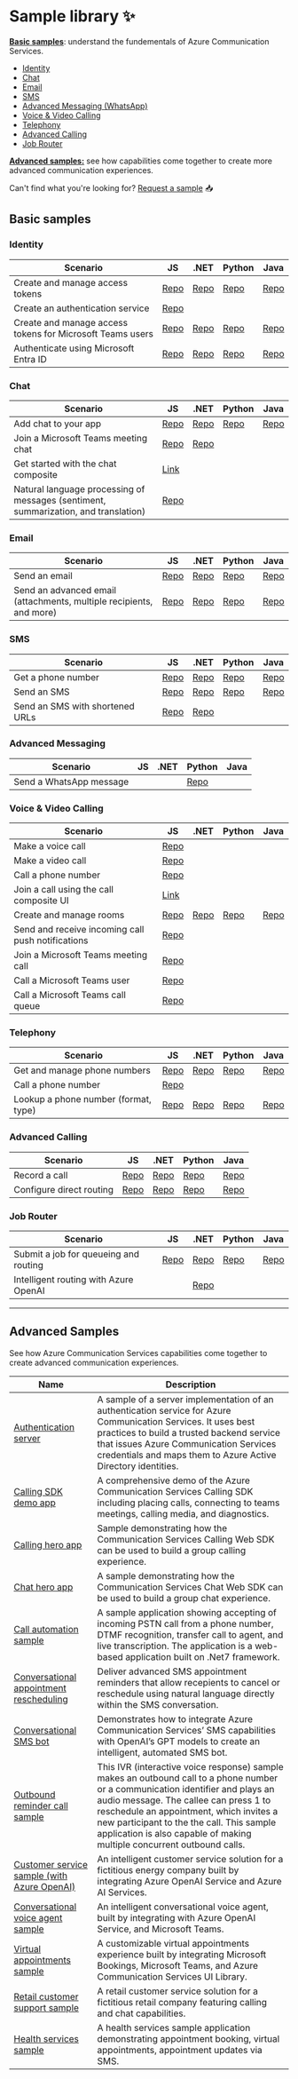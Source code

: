 # Sample library ✨

[**Basic samples**](#basic-samples): understand the fundementals of Azure Communication Services.
- [Identity](#identity) 
- [Chat](#chat)
- [Email](#email)
- [SMS](#sms)
- [Advanced Messaging (WhatsApp)](#advanced-messaging)
- [Voice & Video Calling](#voice--video-calling)
- [Telephony](#telephony)
- [Advanced Calling](#advanced-calling)
- [Job Router](#job-router)

[**Advanced samples:**](#advanced-samples) see how capabilities come together to create more advanced communication experiences.

Can't find what you're looking for? [Request a sample](https://feedback.azure.com/d365community/forum/81ff6d2b-0c25-ec11-b6e6-000d3a4f0858) 📥


## Basic samples

### Identity
| Scenario                                                        | JS                                                                                                      | .NET                                                                                                   | Python                                                                                                | Java                                                                                                              |
|-----------------------------------------------------------------|---------------------------------------------------------------------------------------------------------|-------------------------------------------------------------------------------------------------------|------------------------------------------------------------------------------------------------------|------------------------------------------------------------------------------------------------------------------|
| Create and manage access tokens                                | [Repo](https://github.com/Azure-Samples/communication-services-javascript-quickstarts/tree/main/access-tokens-quickstart) | [Repo](https://github.com/Azure-Samples/communication-services-dotnet-quickstarts/tree/main/AccessTokensQuickstart) | [Repo](https://github.com/Azure-Samples/communication-services-python-quickstarts/tree/main/access-tokens-quickstart) | [Repo](https://github.com/Azure-Samples/communication-services-java-quickstarts/tree/main/access-token-quickstart) |
| Create an authentication service                               | [Repo](https://github.com/Azure-Samples/communication-services-javascript-quickstarts/tree/main/trusted-authentication-service) |                                                                                                       |                                                                                                          |                                                                                                                  |
| Create and manage access tokens for Microsoft Teams users       | [Repo](https://github.com/Azure-Samples/communication-services-javascript-quickstarts/tree/main/manage-teams-identity-mobile-and-desktop) | [Repo](https://github.com/Azure-Samples/communication-services-dotnet-quickstarts/blob/main/ManageTeamsIdentityMobileAndDesktop/README.md) | [Repo](https://github.com/Azure-Samples/communication-services-python-quickstarts/blob/main/manage-teams-identity-mobile-and-desktop/README.md) | [Repo](https://github.com/Azure-Samples/communication-services-java-quickstarts/tree/main/ManageTeamsIdentityMobileAndDesktop) |
| Authenticate using Microsoft Entra ID                          | [Repo](https://github.com/Azure-Samples/communication-services-javascript-quickstarts/tree/main/use-managed-Identity) | [Repo](https://github.com/Azure-Samples/communication-services-dotnet-quickstarts/tree/main/use-managed-Identity) | [Repo](https://github.com/Azure-Samples/communication-services-python-quickstarts/blob/main/use-managed-Identity/README.md) | [Repo](https://github.com/Azure-Samples/communication-services-java-quickstarts/tree/main/use-managed-Identity) |

### Chat

| Scenario                                                                                | JS                                                                                                      | .NET                                                                                                   | Python                                                                                                | Java                                                                                                         |
|-----------------------------------------------------------------------------------------|---------------------------------------------------------------------------------------------------------|-------------------------------------------------------------------------------------------------------|------------------------------------------------------------------------------------------------------|-------------------------------------------------------------------------------------------------------------|
| Add chat to your app                                                                    | [Repo](https://github.com/Azure-Samples/communication-services-javascript-quickstarts/tree/main/add-chat) | [Repo](https://github.com/Azure-Samples/communication-services-dotnet-quickstarts/tree/main/add-chat) | [Repo](https://github.com/Azure-Samples/communication-services-python-quickstarts/blob/main/add-chat/README.md) | [Repo](https://github.com/Azure-Samples/communication-services-java-quickstarts/tree/main/chat-quickstart-java) |
| Join a Microsoft Teams meeting chat                                                     | [Repo](https://github.com/Azure-Samples/communication-services-javascript-quickstarts/tree/main/join-chat-to-teams-meeting) | [Repo](https://github.com/Azure-Samples/communication-services-dotnet-quickstarts/tree/main/ChatTeamsInteropQuickStart) |
| Get started with the chat composite                                                     | [Link](https://azure.github.io/communication-ui-library/?path=/docs/composites-get-started--docs)        |                                                                                                       |                                                                                                          |                                                                                                                  |
| Natural language processing of messages (sentiment, summarization, and translation)     | [Repo](https://github.com/Azure-Samples/communication-services-javascript-quickstarts/tree/main/chat-nlp-analysis) |                                                                                                       |                                                                                                          |                                                                                                                  |

### Email

| Scenario                                                                | JS                                                                                                      | .NET                                                                                                   | Python                                                                                              | Java                                                                                                     |
|------------------------------------------------------------------------|---------------------------------------------------------------------------------------------------------|-------------------------------------------------------------------------------------------------------|------------------------------------------------------------------------------------------------------|-----------------------------------------------------------------------------------------------------------|
| Send an email                                                          | [Repo](https://github.com/Azure-Samples/communication-services-javascript-quickstarts/tree/main/send-email) | [Repo](https://github.com/Azure-Samples/communication-services-dotnet-quickstarts/tree/main/SendEmail) | [Repo](https://github.com/Azure-Samples/communication-services-python-quickstarts/blob/main/send-email/README%20.md) | [Repo](https://github.com/Azure-Samples/communication-services-java-quickstarts/tree/main/send-email)      |
| Send an advanced email (attachments, multiple recipients, and more)    | [Repo](https://github.com/Azure-Samples/communication-services-javascript-quickstarts/blob/main/send-email-advanced/README%20.md) | [Repo](https://github.com/Azure-Samples/communication-services-dotnet-quickstarts/tree/main/SendEmailAdvanced) | [Repo](https://github.com/Azure-Samples/communication-services-python-quickstarts/tree/main/send-email-advanced) | [Repo](https://github.com/Azure-Samples/communication-services-java-quickstarts/tree/main/send-email-advanced) |

### SMS

| Scenario                            | JS                                                                                                      | .NET                                                                                                   | Python                                                                                                | Java                                                                                                     |
|-------------------------------------|---------------------------------------------------------------------------------------------------------|-------------------------------------------------------------------------------------------------------|------------------------------------------------------------------------------------------------------|-----------------------------------------------------------------------------------------------------------|
| Get a phone number                  | [Repo](https://github.com/Azure-Samples/communication-services-javascript-quickstarts/tree/main/phone-numbers-quickstart) | [Repo](https://github.com/Azure-Samples/communication-services-dotnet-quickstarts/tree/main/PhoneNumbers) | [Repo](https://github.com/Azure-Samples/communication-services-python-quickstarts/blob/main/phone-numbers-quickstart/README.md) | [Repo](https://github.com/Azure-Samples/communication-services-java-quickstarts/tree/main/PhoneNumbers)    |
| Send an SMS                         | [Repo](https://github.com/Azure-Samples/communication-services-javascript-quickstarts/tree/main/send-sms) | [Repo](https://github.com/Azure-Samples/communication-services-dotnet-quickstarts/tree/main/SendSMS) | [Repo](https://github.com/Azure-Samples/communication-services-python-quickstarts/blob/main/send-sms-quickstart/README.md) | [Repo](https://github.com/Azure-Samples/communication-services-java-quickstarts/tree/main/send-sms-quickstart) |
| Send an SMS with shortened URLs     | [Repo](https://github.com/Azure-Samples/communication-services-javascript-quickstarts/tree/main/sms-url-shortener) | [Repo](https://github.com/Azure-Samples/communication-services-dotnet-quickstarts/tree/main/sms-url-shortener) |                                                                                                      |                                                                                                          |

### Advanced Messaging

| Scenario                | JS                                                                                                      | .NET                                                                                                   | Python                                                                                                | Java                                                                                                     |
|-------------------------|---------------------------------------------------------------------------------------------------------|-------------------------------------------------------------------------------------------------------|------------------------------------------------------------------------------------------------------|-----------------------------------------------------------------------------------------------------------|
| Send a WhatsApp message | || [Repo](https://github.com/Azure-Samples/communication-services-python-quickstarts/blob/main/messages-quickstart/readme.md)


### Voice & Video Calling
| Scenario                                                          | JS                                                                                                      | .NET                                                                                                   | Python                                                                                                | Java                                                                                                         |
|-------------------------------------------------------------------|---------------------------------------------------------------------------------------------------------|-------------------------------------------------------------------------------------------------------|------------------------------------------------------------------------------------------------------|-------------------------------------------------------------------------------------------------------------|
| Make a voice call                                                 | [Repo](https://github.com/Azure-Samples/communication-services-javascript-quickstarts/tree/main/add-1-on-1-voice-calling)
| Make a video call                                                 | [Repo](https://github.com/Azure-Samples/communication-services-javascript-quickstarts/tree/main/add-1-on-1-video-calling)
| Call a phone number                                               | [Repo](https://github.com/Azure-Samples/communication-services-javascript-quickstarts/tree/main/add-1-on-1-phone-calling)
| Join a call using the call composite UI                           | [Link](https://azure.github.io/communication-ui-library/?path=/docs/composites-get-started--docs)
| Create and manage rooms                                           | [Repo](https://github.com/Azure-Samples/communication-services-javascript-quickstarts/tree/main/rooms-quickstart) | [Repo](https://github.com/Azure-Samples/communication-services-dotnet-quickstarts/blob/main/RoomsQuickstart/README.md) | [Repo](https://github.com/Azure-Samples/communication-services-python-quickstarts/blob/main/rooms-quickstart/README.md) | [Repo](https://github.com/Azure-Samples/communication-services-java-quickstarts/tree/main/rooms-quickstart-java) |
| Send and receive incoming call push notifications                 | [Repo](https://github.com/Azure-Samples/communication-services-javascript-quickstarts/blob/main/calling-web-push-notifications/README.md) 
| Join a Microsoft Teams meeting call                               | [Repo](https://github.com/Azure-Samples/communication-services-javascript-quickstarts/blob/main/join-calling-to-teams-meeting/README.md)
| Call a Microsoft Teams user                                       | [Repo](https://github.com/Azure-Samples/communication-services-javascript-quickstarts/tree/main/place-interop-group-calls)
| Call a Microsoft Teams call queue                                 | [Repo](https://github.com/Azure-Samples/communication-services-javascript-quickstarts/tree/main/voice-apps-calling)

### Telephony
| Scenario                                   | JS                                                                                                      | .NET                                                                                                   | Python                                                                                                | Java                                                                                                              |
|-------------------------------------------|---------------------------------------------------------------------------------------------------------|-------------------------------------------------------------------------------------------------------|------------------------------------------------------------------------------------------------------|------------------------------------------------------------------------------------------------------------------|
| Get and manage phone numbers              | [Repo](https://github.com/Azure-Samples/communication-services-javascript-quickstarts/tree/main/phone-numbers-quickstart) | [Repo](https://github.com/Azure-Samples/communication-services-dotnet-quickstarts/tree/main/PhoneNumbers) | [Repo](https://github.com/Azure-Samples/communication-services-python-quickstarts/blob/main/phone-numbers-quickstart/README.md) | [Repo](https://github.com/Azure-Samples/communication-services-java-quickstarts/tree/main/PhoneNumbers) |
| Call a phone number             | [Repo](https://github.com/Azure-Samples/communication-services-javascript-quickstarts/tree/main/add-1-on-1-phone-calling) |
| Lookup a phone number (format, type)      | [Repo](https://github.com/Azure-Samples/communication-services-javascript-quickstarts/blob/main/lookup-phone-number/README.md) | [Repo](https://github.com/Azure-Samples/communication-services-dotnet-quickstarts/blob/main/LookupNumber/README.md) | [Repo](https://github.com/Azure-Samples/communication-services-python-quickstarts/blob/main/lookup-phone-numbers-quickstart/README.md) | [Repo](https://github.com/Azure-Samples/communication-services-java-quickstarts/tree/main/LookupNumber) |

### Advanced Calling

| Scenario                     | JS                                                                                                      | .NET                                                                                                   | Python                                                                                                | Java                                                                                                              |
|-----------------------------|---------------------------------------------------------------------------------------------------------|-------------------------------------------------------------------------------------------------------|------------------------------------------------------------------------------------------------------|------------------------------------------------------------------------------------------------------------------|
| Record a call               | [Repo](https://github.com/Azure-Samples/communication-services-javascript-quickstarts/tree/main/call-recording) | [Repo](https://github.com/Azure-Samples/communication-services-dotnet-quickstarts/blob/main/CallRecording/README.MD) | [Repo](https://github.com/Azure-Samples/communication-services-python-quickstarts/blob/main/call-recording/Readme.mD) | [Repo](https://github.com/Azure-Samples/communication-services-java-quickstarts/tree/main/CallRecording) |
| Configure direct routing    | [Repo](https://github.com/Azure-Samples/communication-services-javascript-quickstarts/tree/main/direct-routing-quickstart) | [Repo](https://github.com/Azure-Samples/communication-services-dotnet-quickstarts/blob/main/DirectRouting/README.md) | [Repo](https://github.com/Azure-Samples/communication-services-python-quickstarts/blob/main/direct-routing-quickstart/README.md) | [Repo](https://github.com/Azure-Samples/communication-services-java-quickstarts/tree/main/DirectRouting) |

### Job Router

| Scenario                                   | JS                                                                                                      | .NET                                                                                                   | Python                                                                                                | Java                                                                                                              |
|-------------------------------------------|---------------------------------------------------------------------------------------------------------|-------------------------------------------------------------------------------------------------------|------------------------------------------------------------------------------------------------------|------------------------------------------------------------------------------------------------------------------|
| Submit a job for queueing and routing     | [Repo](https://github.com/Azure-Samples/communication-services-javascript-quickstarts/blob/main/job-router-quickstart/readme.md) | [Repo](https://github.com/Azure-Samples/communication-services-dotnet-quickstarts/blob/main/JobRouterQuickStart/readme.md) | [Repo](https://github.com/Azure-Samples/communication-services-python-quickstarts/blob/main/jobrouter-quickstart/readme.md) | [Repo](https://github.com/Azure-Samples/communication-services-java-quickstarts/tree/main/jobrouter-quickstart-java) |
| Intelligent routing with Azure OpenAI     |  | [Repo](https://github.com/Azure-Samples/communication-services-dotnet-quickstarts/blob/main/JobRouterOpenAIIntegration/readme.md) |

----

## Advanced Samples
See how Azure Communication Services capabilities come together to create advanced communication experiences.

| Name                                 | Description                                                                                                                                                                                                                                    |
|--------------------------------------|------------------------------------------------------------------------------------------------------------------------------------------------------------------------------------------------------------------------------------------------|
| [Authentication server](https://github.com/Azure-Samples/communication-services-authentication-hero-nodejs) | A sample of a server implementation of an authentication service for Azure Communication Services. It uses best practices to build a trusted backend service that issues Azure Communication Services credentials and maps them to Azure Active Directory identities. |
| [Calling SDK demo app](https://github.com/Azure-Samples/communication-services-web-calling-tutorial) | A comprehensive demo of the Azure Communication Services Calling SDK including placing calls, connecting to teams meetings, calling media, and diagnostics.                                                                                   |
| [Calling hero app](https://github.com/Azure-Samples/communication-services-web-calling-hero) | Sample demonstrating how the Communication Services Calling Web SDK can be used to build a group calling experience.                                                                                                                          |
| [Chat hero app](https://github.com/Azure-Samples/communication-services-web-chat-hero) | A sample demonstrating how the Communication Services Chat Web SDK can be used to build a group chat experience.                                                                                                                               |
| [Call automation sample](https://github.com/Azure-Samples/communication-services-javascript-quickstarts/tree/main/callautomation-live-transcription) | A sample application showing accepting of incoming PSTN call from a phone number, DTMF recognition, transfer call to agent, and live transcription. The application is a web-based application built on .Net7 framework.                      |
| [Conversational appointment rescheduling ](https://github.com/pereiralex/sms-appointment-scheduler) | Deliver advanced SMS appointment reminders that allow recepients to cancel or reschedule using natural language directly within the SMS conversation. 
| [Conversational SMS bot](https://github.com/Azure-Samples/communication-services-javascript-quickstarts/blob/main/sms-open-ai-bot/README.md) | Demonstrates how to integrate Azure Communication Services’ SMS capabilities with OpenAI’s GPT models to create an intelligent, automated SMS bot.                                                                                               |
| [Outbound reminder call sample](https://github.com/Azure-Samples/communication-services-dotnet-quickstarts/tree/main/OutboundCallReminder) | This IVR (interactive voice response) sample makes an outbound call to a phone number or a communication identifier and plays an audio message. The callee can press 1 to reschedule an appointment, which invites a new participant to the the call. This sample application is also capable of making multiple concurrent outbound calls.                                                                           |
| [Customer service sample (with Azure OpenAI)](https://github.com/Azure-Samples/communication-services-AI-customer-service-sample) | An intelligent customer service solution for a fictitious energy company built by integrating Azure OpenAI Service and Azure AI Services.                                                                                                     |
| [Conversational voice agent sample](https://github.com/Azure-Samples/communication-services-javascript-quickstarts/tree/main/callautomation-az-openai-voice) | An intelligent conversational voice agent, built by integrating with Azure OpenAI Service, and Microsoft Teams.                                                                                                                                |
| [Virtual appointments sample](https://github.com/Azure-Samples/communication-services-virtual-visits-js) | A customizable virtual appointments experience built by integrating Microsoft Bookings, Microsoft Teams, and Azure Communication Services UI Library.                                                                                           |
| [Retail customer support sample](https://github.com/Azure-Samples/communication-services-contoso-retail-app) | A retail customer service solution for a fictitious retail company featuring calling and chat capabilities.                                                                                                                                   |
| [Health services sample](https://github.com/Azure-Samples/communication-services-contoso-med-app) | A health services sample application demonstrating appointment booking, virtual appointments, appointment updates via SMS.                                                                                                                     |

